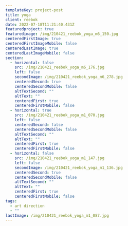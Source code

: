 ```yaml
---
templateKey: project-post
title: yoga
client: reebok
date: 2022-07-18T11:21:40.431Z
featuredproject: true
featuredimage: /img/210421_reebok_yoga_m6_150.jpg
centeredFirstImage: true
centeredFirstImageMobile: false
centeredLastImage: true
centeredLastImageMobile: false
section:
  - horizontal: false
    src: /img/210421_reebok_yoga_m6_176.jpg
    left: false
    secondImage: /img/210421_reebok_yoga_m6_278.jpg
    centeredSecond: true
    centeredSecondMobile: false
    altTextSecond: ""
    altText: ""
    centeredFirst: true
    centeredFirstMobile: false
  - horizontal: true
    src: /img/210421_reebok_yoga_m1_070.jpg
    left: false
    centeredSecond: false
    centeredSecondMobile: false
    altTextSecond: ""
    altText: ""
    centeredFirst: true
    centeredFirstMobile: false
  - horizontal: false
    src: /img/210421_reebok_yoga_m1_147.jpg
    left: false
    secondImage: /img/210421_reebok_yoga_m1_136.jpg
    centeredSecond: true
    centeredSecondMobile: false
    altTextSecond: ""
    altText: ""
    centeredFirst: true
    centeredFirstMobile: false
tags:
  - art direction
  - ""
lastImage: /img/210421_reebok_yoga_m1_087.jpg
---
```

